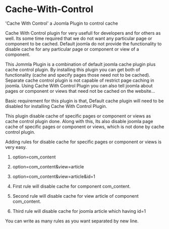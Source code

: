 # Cache-With-Control
'Cache With Control' a Joomla Plugin to control cache

Cache With Control plugin for very usefull for developers and for others as well. Its some time required that we do not want any particular page or component to be cached. Default joomla do not provide the functionality to disable cache for any particular page or component or view of a component.

This Jommla Plugin is a combination of default joomla cache plugin plus cache control plugin. By installing this plugin you can get both of functionality (cache and specify pages those need not to be cached). Separate cache control plugin is not capable of restrict page caching in joomla. Using Cache With Control Plugin you can also tell joomla about pages or component or views that need not be cached on the website...

Basic requirement for this plugin is that, Default cache plugin will need to be disabled for installing Cache With Control Plugin.

This plugin disable cache of specific pages or component or views as cache control plugin done. Along with this, Its also disable joomla page  cache of specific pages or component or views, which is not done by cache control plugin.

Adding rules for disable cache for specific pages or component or views is very easy.

1. option=com_content
2. option=com_content&view=article
3. option=com_content&view=article&id=1

1. First rule will disable cache for component com_content.
2. Second rule will disable cache for view article of component com_content.
3. Third rule will disable cache for joomla article which having id=1

You can write as many rules as you want separated by new line.
